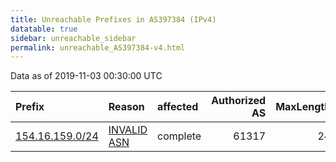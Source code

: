 ```yaml
---
title: Unreachable Prefixes in AS397384 (IPv4)
datatable: true
sidebar: unreachable_sidebar
permalink: unreachable_AS397384-v4.html
---
```


Data as of 2019-11-03 00:30:00 UTC


<div class="datatable-begin"></div>

| Prefix                                                   | Reason                                                                                                  | affected   |   Authorized AS |   MaxLength | Anchor                                           |   unreachable /24s |
|:---------------------------------------------------------|:--------------------------------------------------------------------------------------------------------|:-----------|----------------:|------------:|:-------------------------------------------------|-------------------:|
| [154.16.159.0/24](https://stat.ripe.net/154.16.159.0/24) | [INVALID ASN](https://rpki-validator.ripe.net/announcement-preview?asn=AS397384&prefix=154.16.159.0/24) | complete   |           61317 |          24 | [AfriNIC](unreachable_AfriNIC_RPKI_Root-v4.html) |                  1 |

<div class="datatable-end"></div>